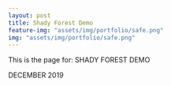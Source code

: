 ```yaml
---
layout: post
title: Shady Forest Demo
feature-img: "assets/img/portfolio/safe.png"
img: "assets/img/portfolio/safe.png"
---
```


This is the page for: SHADY FOREST DEMO

DECEMBER 2019
